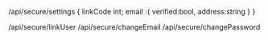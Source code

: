 
/api/secure/settings
{
	linkCode int;
	email :{
		verified:bool,
		address:string
	}
}

/api/secure/linkUser
/api/secure/changeEmail
/api/secure/changePassword